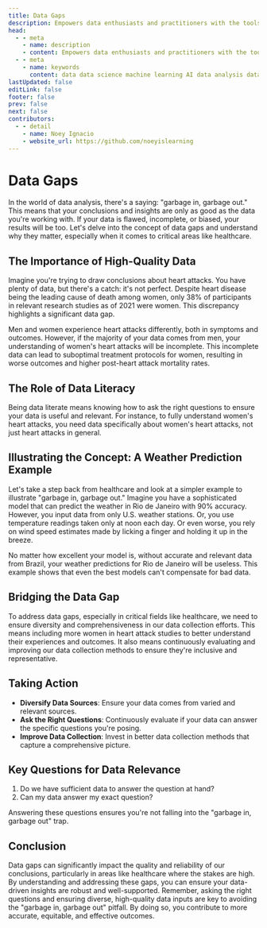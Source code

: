 ```yaml
---
title: Data Gaps
description: Empowers data enthusiasts and practitioners with the tools and knowledge to unlock the potential of data.
head:
  - - meta
    - name: description
    - content: Empowers data enthusiasts and practitioners with the tools and knowledge to unlock the potential of data.
  - - meta
    - name: keywords
      content: data data science machine learning AI data analysis data-driven data enthusiasts data practitioners
lastUpdated: false
editLink: false
footer: false
prev: false
next: false
contributors:
  - - detail
    - name: Noey Ignacio
    - website_url: https://github.com/noeyislearning
---
```


# Data Gaps

In the world of data analysis, there's a saying: "garbage in, garbage out." This means that your conclusions and insights are only as good as the data you're working with. If your data is flawed, incomplete, or biased, your results will be too. Let's delve into the concept of data gaps and understand why they matter, especially when it comes to critical areas like healthcare.

## The Importance of High-Quality Data

Imagine you're trying to draw conclusions about heart attacks. You have plenty of data, but there's a catch: it's not perfect. Despite heart disease being the leading cause of death among women, only 38% of participants in relevant research studies as of 2021 were women. This discrepancy highlights a significant data gap.

Men and women experience heart attacks differently, both in symptoms and outcomes. However, if the majority of your data comes from men, your understanding of women's heart attacks will be incomplete. This incomplete data can lead to suboptimal treatment protocols for women, resulting in worse outcomes and higher post-heart attack mortality rates.

## The Role of Data Literacy

Being data literate means knowing how to ask the right questions to ensure your data is useful and relevant. For instance, to fully understand women's heart attacks, you need data specifically about women's heart attacks, not just heart attacks in general.

## Illustrating the Concept: A Weather Prediction Example

Let's take a step back from healthcare and look at a simpler example to illustrate "garbage in, garbage out." Imagine you have a sophisticated model that can predict the weather in Rio de Janeiro with 90% accuracy. However, you input data from only U.S. weather stations. Or, you use temperature readings taken only at noon each day. Or even worse, you rely on wind speed estimates made by licking a finger and holding it up in the breeze.

No matter how excellent your model is, without accurate and relevant data from Brazil, your weather predictions for Rio de Janeiro will be useless. This example shows that even the best models can't compensate for bad data.

## Bridging the Data Gap

To address data gaps, especially in critical fields like healthcare, we need to ensure diversity and comprehensiveness in our data collection efforts. This means including more women in heart attack studies to better understand their experiences and outcomes. It also means continuously evaluating and improving our data collection methods to ensure they're inclusive and representative.

## Taking Action

- **Diversify Data Sources**: Ensure your data comes from varied and relevant sources.
- **Ask the Right Questions**: Continuously evaluate if your data can answer the specific questions you're posing.
- **Improve Data Collection**: Invest in better data collection methods that capture a comprehensive picture.

## Key Questions for Data Relevance

1. Do we have sufficient data to answer the question at hand?
2. Can my data answer my exact question?

Answering these questions ensures you're not falling into the "garbage in, garbage out" trap.

## Conclusion

Data gaps can significantly impact the quality and reliability of our conclusions, particularly in areas like healthcare where the stakes are high. By understanding and addressing these gaps, you can ensure your data-driven insights are robust and well-supported. Remember, asking the right questions and ensuring diverse, high-quality data inputs are key to avoiding the "garbage in, garbage out" pitfall. By doing so, you contribute to more accurate, equitable, and effective outcomes.
